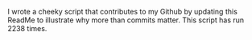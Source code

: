 I wrote a cheeky script that contributes to my Github by updating this ReadMe to illustrate why more than commits matter. This script has run 2238 times.